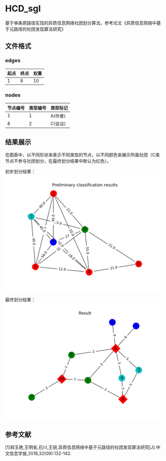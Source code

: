 # HCD_sgl
基于单条原路径实现的异质信息网络社团划分算法，参考论文《异质信息网络中基于元路径的社团发现算法研究》

## 文件格式
### edges
|  起点   |  终点  | 权重 |
|  ----  | ----  | ---- |
|   1    |   8   |  10  |

### nodes
| 节点编号 | 类型编号 | 类型标记 |
|  ----  |  ----   |  ----  |
|   1    |    1    | A(作者) |
|   8    |    2    | C(会议) |

## 结果展示
在图表中，以不同形状来表示不同类型的节点，以不同颜色来展示所属社团（C类节点不参与社团划分，在最终划分结果中默认为红色）。  

初步划分结果：
![初步划分结果](images/Figure_1.png)

最终划分结果：
![最终划分结果](images/Figure_2.png)

## 参考文献
[1]郑玉艳,王明省,石川,王锐.异质信息网络中基于元路径的社团发现算法研究[J].中文信息学报,2018,32(09):132-142.


